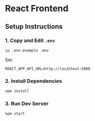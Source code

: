 # React Frontend

## Setup Instructions

### 1. Copy and Edit `.env`
```bash
cp .env.example .env
```

Set:
```
REACT_APP_API_URL=http://localhost:5000
```

### 2. Install Dependencies
```bash
npm install
```

### 3. Run Dev Server
```bash
npm start
```

